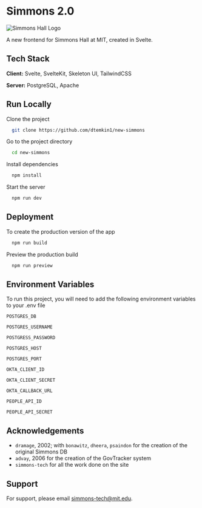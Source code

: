 # Simmons 2.0

![Simmons Hall Logo](http://simmons.mit.edu/img/logo.png)

A new frontend for Simmons Hall at MIT, created in Svelte.

## Tech Stack

**Client:** Svelte, SvelteKit, Skeleton UI, TailwindCSS

**Server:** PostgreSQL, Apache

## Run Locally

Clone the project

```bash
  git clone https://github.com/dtemkin1/new-simmons
```

Go to the project directory

```bash
  cd new-simmons
```

Install dependencies

```bash
  npm install
```

Start the server

```bash
  npm run dev
```

## Deployment

To create the production version of the app

```bash
  npm run build
```

Preview the production build

```bash
  npm run preview
```

## Environment Variables

To run this project, you will need to add the following environment variables to your .env file

`POSTGRES_DB`

`POSTGRES_USERNAME`

`POSTGRESS_PASSWORD`

`POSTGRES_HOST`

`POSTGRES_PORT`

`OKTA_CLIENT_ID`

`OKTA_CLIENT_SECRET`

`OKTA_CALLBACK_URL`

`PEOPLE_API_ID`

`PEOPLE_API_SECRET`

## Acknowledgements

- `dramage`, 2002; with `bonawitz`, `dheera`, `psaindon` for the creation of the original Simmons DB
- `advay`, 2006 for the creation of the GovTracker system
- `simmons-tech` for all the work done on the site

## Support

For support, please email <simmons-tech@mit.edu>.
